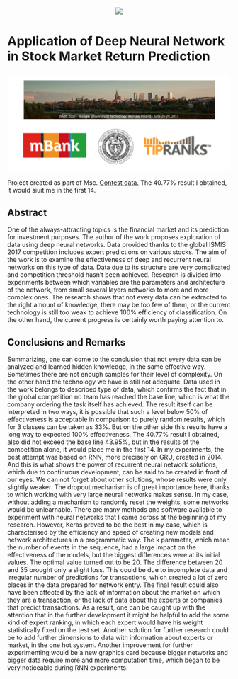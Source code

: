 <h3 align="center">
  <img src="Resources/ICON3.png" width="300">
</h3>

# Application of Deep Neural Network in Stock Market Return Prediction

<h3 align="center">
  <img src="Resources/CompetitionImage.png" width="600">
</h3>

Project created as part of Msc. 
[Contest data.](https://knowledgepit.fedcsis.org/mod/page/view.php?id=1012)
The 40.77% result I obtained, it would siuit me in the first 14.

## Abstract

One of the always-attracting topics is the financial market and its prediction for investment purposes. The author of the work proposes exploration of data using deep neural networks. Data provided thanks to the global ISMIS 2017 competition includes expert predictions on various stocks. The aim of the work is to examine the effectiveness of deep and recurrent neural networks on this type of data. Data due to its structure are very complicated and competition threshold hasn’t been achieved. Research is divided into experiments between which variables are the parameters and architecture of the network, from small  several layers networks to more and more complex ones. The research shows that not every data can be extracted to the right amount of knowledge, there may be too few of them, or the current technology is still too weak to achieve 100% efficiency of classification. On the other hand, the current progress is certainly worth paying attention to.

## Conclusions and Remarks

Summarizing, one can come to the conclusion that not every data  can be analyzed and learned hidden knowledge, in the same effective way. Sometimes there  are not enough samples for their level of complexity. On the other hand the technology we have is still not adequate.
Data used in the work belongs to described type of data, which confirms the fact that in the global competition no team has reached the base line, which is what the company ordering the task itself has achieved. The result itself can be interpreted in two ways, it is possible that such a level below 50% of effectiveness is acceptable in comparison to purely random results, which for 3 classes can be taken as 33%. But on the other side this results have a long way to expected 100% effectiveness.
The 40.77% result I obtained, also did not exceed the base line 43.95%, but in the results of the competition alone, it would place me in the first 14.
In my experiments, the best attempt was based on RNN, more precisely on GRU, created in 2014. And this is what shows the power of recurrent neural network solutions, which due to continuous development, can be said to be created in front of our eyes.
We can not forget about other solutions, whose results were only slightly weaker. The dropout mechanism is of great importance here, thanks to which working with very large neural networks makes sense. In my case, without adding a mechanism to randomly reset the weights, some networks would be unlearnable.
There are many methods and software available to experiment with neural networks that I came across at the beginning of my research. However, Keras proved to be the best in my case, which is characterised by the efficiency and speed of creating new models and network architectures in a programmatic way.
The k parameter, which mean the number of events in the sequence, had a large impact on the effectiveness of the models, but the biggest differences were at its initial values. The optimal value turned out to be 20. The difference between 20 and 35 brought only a slight loss. This could be due to incomplete data and irregular number of predictions for transactions, which created a lot of zero places in the data prepared for network entry.
The final result could also have been affected by the lack of information about the market on which they are a transaction, or the lack of data about the experts or companies that  predict transactions. As a result, one can be caught up with the attention that in the further development it might be helpful to add the some kind of expert ranking, in which each expert would have his weight statistically fixed on the test set.
Another solution for further research could be to add further dimensions to data with information about experts or market, in the one hot system.
Another improvement for further experimenting would be a new graphics card because bigger networks and bigger data require more and more computation time, which began to be very noticeable during RNN experiments.
